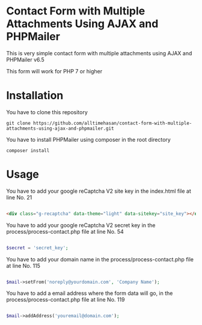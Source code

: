Contact Form with Multiple Attachments Using AJAX and PHPMailer
============

This is very simple contact form with multiple attachments using AJAX and PHPMailer v6.5

This form will work for PHP 7 or higher

Installation
============

You have to clone this repository

```
git clone https://github.com/alltimehasan/contact-form-with-multiple-attachments-using-ajax-and-phpmailer.git
```

You have to install PHPMailer using composer in the root directory

```
composer install
```

Usage
=====

You have to add your google reCaptcha V2 site key in the index.html file at line No. 21

```html

<div class="g-recaptcha" data-theme="light" data-sitekey="site_key"></div>

```

You have to add your google reCaptcha V2 secret key in the process/process-contact.php file at line No. 54

```php

$secret = 'secret_key';

```

You have to add your domain name in the process/process-contact.php file at line No. 115

```php

$mail->setFrom('noreply@yourdomain.com', 'Company Name');

```

You have to add a email address where the form data will go, in the process/process-contact.php file at line No. 119

```php

$mail->addAddress('youremail@domain.com');

```